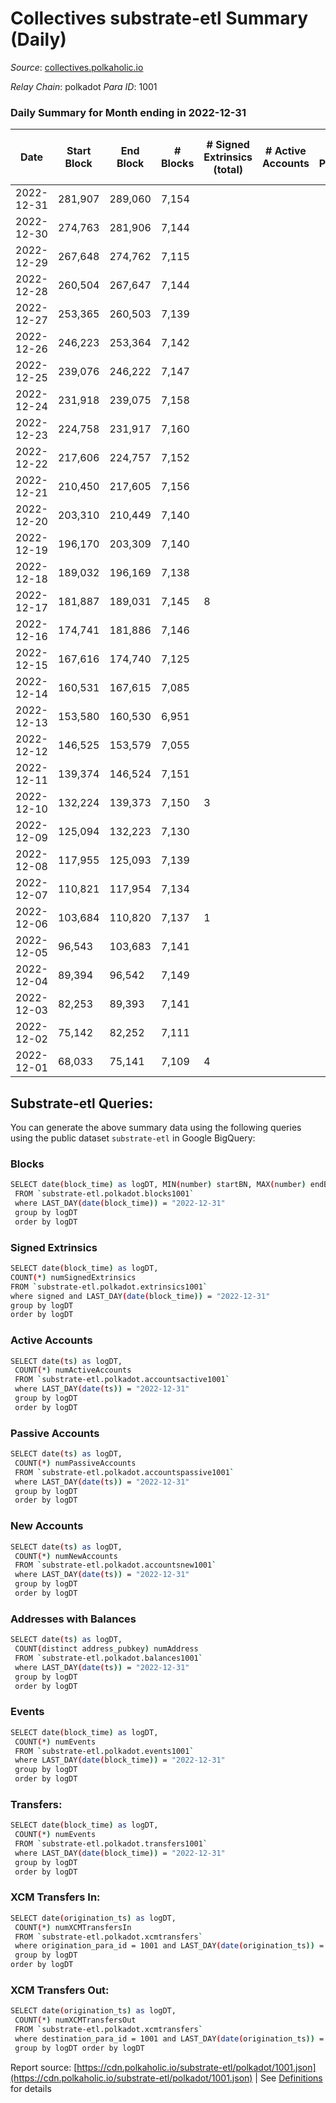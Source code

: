 # Collectives substrate-etl Summary (Daily)

_Source_: [collectives.polkaholic.io](https://collectives.polkaholic.io)

*Relay Chain*: polkadot
*Para ID*: 1001



### Daily Summary for Month ending in 2022-12-31


| Date | Start Block | End Block | # Blocks | # Signed Extrinsics (total) | # Active Accounts | # Passive | # New | # Addresses with Balances | # Events | # Transfers | # XCM Transfers In | # XCM Transfers Out | Issues | 
| ---- | ----------- | --------- | -------- | --------------------------- | ----------------- | --------- | ----- | ------------------------- | -------- | ----------- | ------------------ | ------------------- | ------ |
| 2022-12-31 | 281,907 | 289,060 | 7,154 |  |  |  |  | 17 | 14,312 |   |   |   |  |
| 2022-12-30 | 274,763 | 281,906 | 7,144 |  |  |  |  |  | 14,292 |   |   |   |  |
| 2022-12-29 | 267,648 | 274,762 | 7,115 |  |  |  |  |  | 14,234 |   |   |   |  |
| 2022-12-28 | 260,504 | 267,647 | 7,144 |  |  |  |  |  | 14,292 |   |   |   |  |
| 2022-12-27 | 253,365 | 260,503 | 7,139 |  |  |  |  |  | 14,282 |   |   |   |  |
| 2022-12-26 | 246,223 | 253,364 | 7,142 |  |  |  |  |  | 14,294 |   | 1 ($13.52) |   |  |
| 2022-12-25 | 239,076 | 246,222 | 7,147 |  |  |  |  |  | 14,298 |   |   |   |  |
| 2022-12-24 | 231,918 | 239,075 | 7,158 |  |  |  |  |  | 14,320 |   |   |   |  |
| 2022-12-23 | 224,758 | 231,917 | 7,160 |  |  |  |  |  | 14,324 |   |   |   |  |
| 2022-12-22 | 217,606 | 224,757 | 7,152 |  |  |  |  |  | 14,308 |   |   |   |  |
| 2022-12-21 | 210,450 | 217,605 | 7,156 |  |  |  |  |  | 14,316 |   |   |   |  |
| 2022-12-20 | 203,310 | 210,449 | 7,140 |  |  |  |  |  | 14,284 |   |   |   |  |
| 2022-12-19 | 196,170 | 203,309 | 7,140 |  |  |  |  |  | 14,284 |   |   |   |  |
| 2022-12-18 | 189,032 | 196,169 | 7,138 |  |  |  |  |  | 14,279 |   |   |   |  |
| 2022-12-17 | 181,887 | 189,031 | 7,145 | 8 |  |  |  |  | 14,302 |   |   |   |  |
| 2022-12-16 | 174,741 | 181,886 | 7,146 |  |  |  |  |  | 14,296 |   |   |   |  |
| 2022-12-15 | 167,616 | 174,740 | 7,125 |  |  |  |  |  | 14,254 |   |   |   |  |
| 2022-12-14 | 160,531 | 167,615 | 7,085 |  |  |  |  |  | 14,174 |   |   |   |  |
| 2022-12-13 | 153,580 | 160,530 | 6,951 |  |  |  |  |  | 13,906 |   |   |   |  |
| 2022-12-12 | 146,525 | 153,579 | 7,055 |  |  |  |  |  | 14,114 |   |   |   |  |
| 2022-12-11 | 139,374 | 146,524 | 7,151 |  |  |  |  |  | 14,306 |   |   |   |  |
| 2022-12-10 | 132,224 | 139,373 | 7,150 | 3 |  |  |  |  | 14,307 |   |   |   |  |
| 2022-12-09 | 125,094 | 132,223 | 7,130 |  |  |  |  |  | 14,264 |   |   |   |  |
| 2022-12-08 | 117,955 | 125,093 | 7,139 |  |  |  |  |  | 14,282 |   |   |   |  |
| 2022-12-07 | 110,821 | 117,954 | 7,134 |  |  |  |  |  | 14,272 |   |   |   |  |
| 2022-12-06 | 103,684 | 110,820 | 7,137 | 1 |  |  |  |  | 14,285 |   | 1 ($6.61) |   |  |
| 2022-12-05 | 96,543 | 103,683 | 7,141 |  |  |  |  |  | 14,286 |   |   |   |  |
| 2022-12-04 | 89,394 | 96,542 | 7,149 |  |  |  |  |  | 14,302 |   |   |   |  |
| 2022-12-03 | 82,253 | 89,393 | 7,141 |  |  |  |  |  | 14,286 |   |   |   |  |
| 2022-12-02 | 75,142 | 82,252 | 7,111 |  |  |  |  |  | 14,226 |   |   |   |  |
| 2022-12-01 | 68,033 | 75,141 | 7,109 | 4 |  |  |  |  | 14,254 | 1 ($5.43) | 3 ($44.66) |   |  |

## Substrate-etl Queries:
You can generate the above summary data using the following queries using the public dataset `substrate-etl` in Google BigQuery:

### Blocks
```bash
SELECT date(block_time) as logDT, MIN(number) startBN, MAX(number) endBN, COUNT(*) numBlocks 
 FROM `substrate-etl.polkadot.blocks1001`  
 where LAST_DAY(date(block_time)) = "2022-12-31" 
 group by logDT 
 order by logDT
```

### Signed Extrinsics
```bash
SELECT date(block_time) as logDT, 
COUNT(*) numSignedExtrinsics 
FROM `substrate-etl.polkadot.extrinsics1001`  
where signed and LAST_DAY(date(block_time)) = "2022-12-31" 
group by logDT 
order by logDT
```

### Active Accounts
```bash
SELECT date(ts) as logDT, 
 COUNT(*) numActiveAccounts 
 FROM `substrate-etl.polkadot.accountsactive1001` 
 where LAST_DAY(date(ts)) = "2022-12-31" 
 group by logDT 
 order by logDT
```

### Passive Accounts
```bash
SELECT date(ts) as logDT, 
 COUNT(*) numPassiveAccounts 
 FROM `substrate-etl.polkadot.accountspassive1001` 
 where LAST_DAY(date(ts)) = "2022-12-31" 
 group by logDT 
 order by logDT
```

### New Accounts
```bash
SELECT date(ts) as logDT, 
 COUNT(*) numNewAccounts 
 FROM `substrate-etl.polkadot.accountsnew1001` 
 where LAST_DAY(date(ts)) = "2022-12-31" 
 group by logDT
 order by logDT
```

### Addresses with Balances
```bash
SELECT date(ts) as logDT,
 COUNT(distinct address_pubkey) numAddress 
 FROM `substrate-etl.polkadot.balances1001` 
 where LAST_DAY(date(ts)) = "2022-12-31" 
 group by logDT 
 order by logDT
```

### Events
```bash
SELECT date(block_time) as logDT, 
 COUNT(*) numEvents 
 FROM `substrate-etl.polkadot.events1001` 
 where LAST_DAY(date(block_time)) = "2022-12-31" 
 group by logDT 
 order by logDT
```

### Transfers:
```bash
SELECT date(block_time) as logDT, 
 COUNT(*) numEvents 
 FROM `substrate-etl.polkadot.transfers1001` 
 where LAST_DAY(date(block_time)) = "2022-12-31" 
 group by logDT 
 order by logDT
```

### XCM Transfers In:
```bash
SELECT date(origination_ts) as logDT, 
 COUNT(*) numXCMTransfersIn 
 FROM `substrate-etl.polkadot.xcmtransfers` 
 where origination_para_id = 1001 and LAST_DAY(date(origination_ts)) = "2022-12-31" 
 group by logDT 
order by logDT
```

### XCM Transfers Out:
```bash
SELECT date(origination_ts) as logDT, 
 COUNT(*) numXCMTransfersOut 
 FROM `substrate-etl.polkadot.xcmtransfers` 
 where destination_para_id = 1001 and LAST_DAY(date(origination_ts)) = "2022-12-31" 
 group by logDT order by logDT
```


Report source: [https://cdn.polkaholic.io/substrate-etl/polkadot/1001.json](https://cdn.polkaholic.io/substrate-etl/polkadot/1001.json) | See [Definitions](/DEFINITIONS.md) for details

